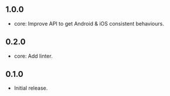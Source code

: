 ## 1.0.0
- core: Improve API to get Android & iOS consistent behaviours.

## 0.2.0
- core: Add linter.

## 0.1.0
- Initial release.
